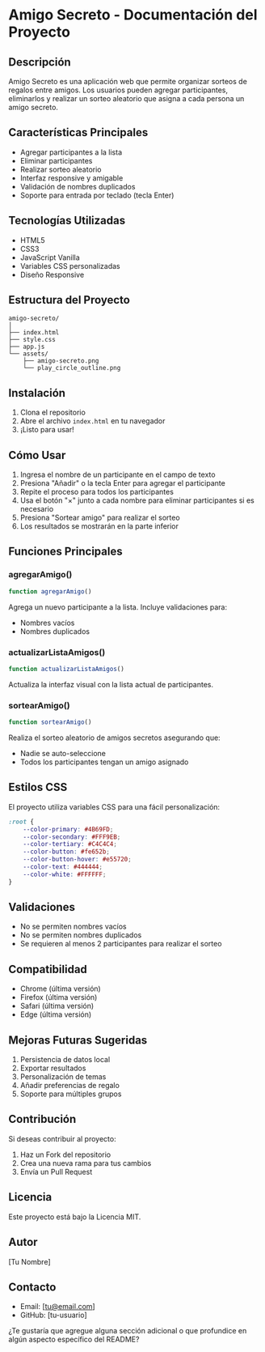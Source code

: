 
# Amigo Secreto - Documentación del Proyecto

## Descripción
Amigo Secreto es una aplicación web que permite organizar sorteos de regalos entre amigos. Los usuarios pueden agregar participantes, eliminarlos y realizar un sorteo aleatorio que asigna a cada persona un amigo secreto.

## Características Principales
- Agregar participantes a la lista
- Eliminar participantes
- Realizar sorteo aleatorio
- Interfaz responsive y amigable
- Validación de nombres duplicados
- Soporte para entrada por teclado (tecla Enter)

## Tecnologías Utilizadas
- HTML5
- CSS3
- JavaScript Vanilla
- Variables CSS personalizadas
- Diseño Responsive

## Estructura del Proyecto
```
amigo-secreto/
│
├── index.html
├── style.css
├── app.js
└── assets/
    ├── amigo-secreto.png
    └── play_circle_outline.png
```

## Instalación
1. Clona el repositorio
2. Abre el archivo `index.html` en tu navegador
3. ¡Listo para usar!

## Cómo Usar
1. Ingresa el nombre de un participante en el campo de texto
2. Presiona "Añadir" o la tecla Enter para agregar el participante
3. Repite el proceso para todos los participantes
4. Usa el botón "×" junto a cada nombre para eliminar participantes si es necesario
5. Presiona "Sortear amigo" para realizar el sorteo
6. Los resultados se mostrarán en la parte inferior

## Funciones Principales

### agregarAmigo()
```javascript
function agregarAmigo()
```
Agrega un nuevo participante a la lista. Incluye validaciones para:
- Nombres vacíos
- Nombres duplicados

### actualizarListaAmigos()
```javascript
function actualizarListaAmigos()
```
Actualiza la interfaz visual con la lista actual de participantes.

### sortearAmigo()
```javascript
function sortearAmigo()
```
Realiza el sorteo aleatorio de amigos secretos asegurando que:
- Nadie se auto-seleccione
- Todos los participantes tengan un amigo asignado

## Estilos CSS
El proyecto utiliza variables CSS para una fácil personalización:
```css
:root {
    --color-primary: #4B69FD;
    --color-secondary: #FFF9EB;
    --color-tertiary: #C4C4C4;
    --color-button: #fe652b;
    --color-button-hover: #e55720;
    --color-text: #444444;
    --color-white: #FFFFFF;
}
```

## Validaciones
- No se permiten nombres vacíos
- No se permiten nombres duplicados
- Se requieren al menos 2 participantes para realizar el sorteo

## Compatibilidad
- Chrome (última versión)
- Firefox (última versión)
- Safari (última versión)
- Edge (última versión)

## Mejoras Futuras Sugeridas
1. Persistencia de datos local
2. Exportar resultados
3. Personalización de temas
4. Añadir preferencias de regalo
5. Soporte para múltiples grupos

## Contribución
Si deseas contribuir al proyecto:
1. Haz un Fork del repositorio
2. Crea una nueva rama para tus cambios
3. Envía un Pull Request

## Licencia
Este proyecto está bajo la Licencia MIT.

## Autor
[Tu Nombre]

## Contacto
- Email: [tu@email.com]
- GitHub: [tu-usuario]

¿Te gustaría que agregue alguna sección adicional o que profundice en algún aspecto específico del README?